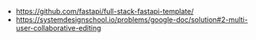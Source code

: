 - https://github.com/fastapi/full-stack-fastapi-template/
- https://systemdesignschool.io/problems/google-doc/solution#2-multi-user-collaborative-editing